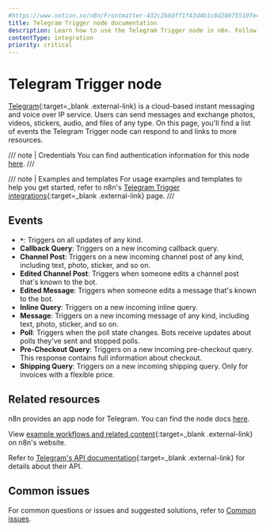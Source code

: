 ```yaml
---
#https://www.notion.so/n8n/Frontmatter-432c2b8dff1f43d4b1c8d20075510fe4
title: Telegram Trigger node documentation
description: Learn how to use the Telegram Trigger node in n8n. Follow technical documentation to integrate Telegram Trigger node into your workflows.
contentType: integration
priority: critical
---
```


# Telegram Trigger node

[Telegram](https://telegram.org/){:target=_blank .external-link} is a cloud-based instant messaging and voice over IP service. Users can send messages and exchange photos, videos, stickers, audio, and files of any type. On this page, you'll find a list of events the Telegram Trigger node can respond to and links to more resources.

/// note | Credentials
You can find authentication information for this node [here](/integrations/builtin/credentials/telegram/).
///

///  note  | Examples and templates
For usage examples and templates to help you get started, refer to n8n's [Telegram Trigger integrations](https://n8n.io/integrations/telegram-trigger/){:target=_blank .external-link} page.
///

## Events

- **`*`**: Triggers on all updates of any kind.
- **Callback Query**: Triggers on a new incoming callback query.
- **Channel Post**: Triggers on a new incoming channel post of any kind, including text, photo, sticker, and so on.
- **Edited Channel Post**: Triggers when someone edits a channel post that's known to the bot.
- **Edited Message**: Triggers when someone edits a message that's known to the bot.
- **Inline Query**: Triggers on a new incoming inline query.
- **Message**: Triggers on a new incoming message of any kind, including text, photo, sticker, and so on.
- **Poll**: Triggers when the poll state changes. Bots receive updates about polls they've sent and stopped polls.
- **Pre-Checkout Query**: Triggers on a new incoming pre-checkout query. This response contains full information about checkout.
- **Shipping Query**: Triggers on a new incoming shipping query. Only for invoices with a flexible price.

## Related resources

n8n provides an app node for Telegram. You can find the node docs [here](/integrations/builtin/credentials/telegram/).

View [example workflows and related content](https://n8n.io/integrations/telegram-trigger/){:target=_blank .external-link} on n8n's website.

Refer to [Telegram's API documentation](https://core.telegram.org/bots/api){:target=_blank .external-link} for details about their API.

## Common issues

For common questions or issues and suggested solutions, refer to [Common issues](/integrations/builtin/trigger-nodes/n8n-nodes-base.telegramtrigger/common-issues/).
